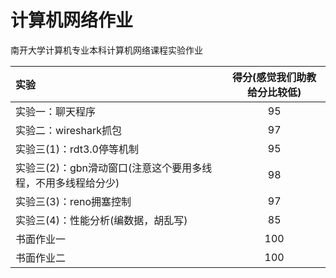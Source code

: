 # 计算机网络作业
南开大学计算机专业本科计算机网络课程实验作业

| 实验                                                         | 得分(感觉我们助教给分比较低) |
| :----------------------------------------------------------- | :--------------------------: |
| 实验一：聊天程序                                             |              95              |
| 实验二：wireshark抓包                                        |              97              |
| 实验三(1)：rdt3.0停等机制                                    |              95              |
| 实验三(2)：gbn滑动窗口(注意这个要用多线程，不用多线程给分少) |              98              |
| 实验三(3)：reno拥塞控制                                      |              97              |
| 实验三(4)：性能分析(编数据，胡乱写)                          |              85              |
| 书面作业一                                                   |             100              |
| 书面作业二                                                   |             100              |


